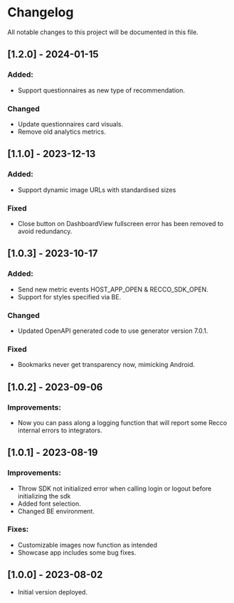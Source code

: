 # Changelog

All notable changes to this project will be documented in this file.

## [1.2.0] - 2024-01-15

### Added:

- Support questionnaires as new type of recommendation.

### Changed

- Update questionnaires card visuals.
- Remove old analytics metrics.

## [1.1.0] - 2023-12-13

### Added:

+ Support dynamic image URLs with standardised sizes

### Fixed

+ Close button on DashboardView fullscreen error has been removed to avoid redundancy.


## [1.0.3] - 2023-10-17

### Added:

+ Send new metric events HOST_APP_OPEN & RECCO_SDK_OPEN.
+ Support for styles specified via BE.

### Changed

+ Updated OpenAPI generated code to use generator version 7.0.1.

### Fixed

+ Bookmarks never get transparency now, mimicking Android.

## [1.0.2] - 2023-09-06

### Improvements: 
+ Now you can pass along a logging function that will report some Recco internal errors to integrators.

## [1.0.1] - 2023-08-19

### Improvements: 
+ Throw SDK not initialized error when calling login or logout before initializing the sdk
+ Added font selection.
+ Changed BE environment.

### Fixes:
+ Customizable images now function as intended
+ Showcase app includes some bug fixes.

## [1.0.0] - 2023-08-02

- Initial version deployed.
